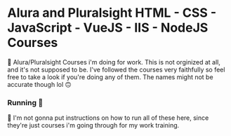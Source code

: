 # Alura and Pluralsight HTML - CSS - JavaScript - VueJS - IIS - NodeJS Courses
📝 Alura/Pluralsight Courses i'm doing for work. This is not orginized at all, and it's not supposed to be. I've followed the courses very faithfully so feel free to take a look if you're doing any of them. The names might not be accurate though lol 🙃

### Running :japanese_ogre:

:clown_face: I'm not gonna put instructions on how to run all of these here, since they're just courses i'm going through for my work training. 
